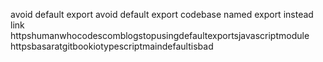 avoid default export avoid default export codebase named export instead link httpshumanwhocodescomblogstopusingdefaultexportsjavascriptmodule httpsbasaratgitbookiotypescriptmaindefaultisbad
